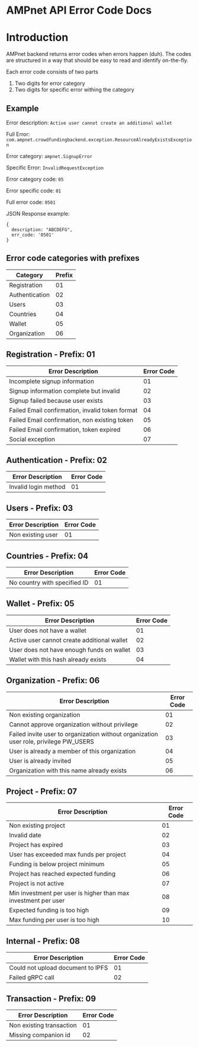 # AMPnet API Error Code Docs

# Introduction

AMPnet backend returns error codes when errors happen (duh). The codes are structured in a way that should be easy to read and identify on-the-fly.

Each error code consists of two parts
1. Two digits for error category
2. Two digits for specific error withing the category

## Example

Error description: `Active user cannot create an additional wallet`

Full Error: `com.ampnet.crowdfundingbackend.exception.ResourceAlreadyExistsException`

Error category: `ampnet.SignupError`

Specific Error: `InvalidRequestException`

Error category code: `05`

Error specific code: `01`

Full error code: `0501`

JSON Response example: 

```
{
  description: "ABCDEFG",
  err_code: '0501'
}
```

## Error code categories with prefixes

| Category       | Prefix |
|----------------|--------|
| Registration   | 01     |
| Authentication | 02     |
| Users          | 03     |
| Countries      | 04     |
| Wallet         | 05     |
| Organization   | 06     |

## Registration - Prefix: 01

| Error Description                               | Error Code |
|-------------------------------------------------|------------|
| Incomplete signup information                   | 01         |
| Signup information complete but invalid         | 02         |
| Signup failed because user exists               | 03         |
| Failed Email confirmation, invalid token format | 04         |
| Failed Email confirmation, non existing token   | 05         |
| Failed Email confirmation, token expired        | 06         |
| Social exception                                | 07         |

## Authentication - Prefix: 02

| Error Description       | Error Code |
|-------------------------|------------|
| Invalid login method    | 01         |

## Users - Prefix: 03

| Error Description                                             | Error Code |
|---------------------------------------------------------------|------------|
| Non existing user                                             | 01         |

## Countries - Prefix: 04

| Error Description            | Error Code |
|------------------------------|------------|
| No country with specified ID | 01         |

## Wallet - Prefix: 05

| Error Description                           | Error Code |
|---------------------------------------------|------------|
| User does not have a wallet                 | 01         |
| Active user cannot create additional wallet | 02         |
| User does not have enough funds on wallet   | 03         |
| Wallet with this hash already exists        | 04         |

## Organization - Prefix: 06

| Error Description                                                                     | Error Code |
|---------------------------------------------------------------------------------------|------------|
| Non existing organization                                                             | 01         |
| Cannot approve organization without privilege                                         | 02         |
| Failed invite user to organization without organization user role, privilege PW_USERS | 03         |
| User is already a member of this organization                                         | 04         |
| User is already invited                                                               | 05         |
| Organization with this name already exists                                            | 06         |


## Project - Prefix: 07

| Error Description                                                                     | Error Code |
|---------------------------------------------------------------------------------------|------------|
| Non existing project                                                                  | 01         |
| Invalid date                                                                          | 02         |
| Project has expired                                                                   | 03         |
| User has exceeded max funds per project                                               | 04         |
| Funding is below project minimum                                                      | 05         |
| Project has reached expected funding                                                  | 06         |
| Project is not active                                                                 | 07         |
| Min investment per user is higher than max investment per user                        | 08         |
| Expected funding is too high                                                          | 09         |
| Max funding per user is too high                                                      | 10         |


## Internal - Prefix: 08

| Error Description                                                                     | Error Code |
|---------------------------------------------------------------------------------------|------------|
| Could not upload document to IPFS                                                     | 01         |
| Failed gRPC call                                                                      | 02         |

## Transaction - Prefix: 09

| Error Description                                                                     | Error Code |
|---------------------------------------------------------------------------------------|------------|
| Non existing transaction                                                              | 01         |
| Missing companion id                                                                  | 02         |

